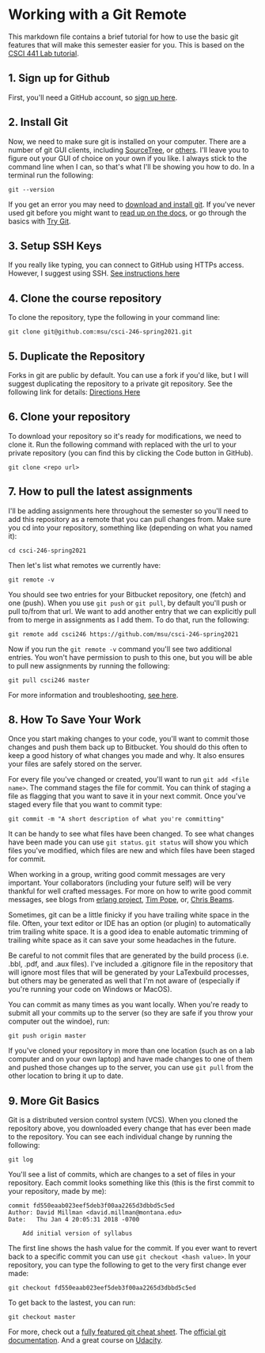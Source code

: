 # Working with a Git Remote

This markdown file contains a brief tutorial for how to use the basic git
features that will make this semester easier for you.  This is based on the [CSCI 441
Lab
tutorial](https://bitbucket.org/msu-cs/csci-441-spring2020/src/master/labs/README.md).

## 1. Sign up for Github

First, you'll need a GitHub account, so [sign up
here](https://github.com/join).

## 2. Install Git

Now, we need to make sure git is installed on your computer. There are a number of git GUI
clients, including
[SourceTree](https://www.atlassian.com/software/sourcetree/overview), or
[others](http://git-scm.com/downloads/guis).  I'll leave you to figure out your
GUI of choice on your own if you like.  I always stick to the command line when
I can, so that's what I'll be showing you how to do. In a terminal run the
following:

    git --version

If you get an error you may need to [download and install
git](http://git-scm.com/downloads).  If you've never used git before you might
want to [read up on the docs](http://git-scm.com/doc), or go through the basics
with [Try Git](try.github.com).

## 3. Setup SSH Keys

If you really like typing, you can connect to GitHub using HTTPs access.
However, I suggest using SSH.  [See instructions here](https://docs.github.com/en/free-pro-team@latest/github/authenticating-to-github/connecting-to-github-with-ssh
)

## 4. Clone the course repository

To clone the repository, type the following in your command line:

    git clone git@github.com:msu/csci-246-spring2021.git 


## 5. Duplicate the Repository

Forks in git are public by default.  You can use a fork if you'd like, but I
will suggest duplicating the repository to a private git repository.  See the
following link for details:
[Directions
Here](https://docs.github.com/en/free-pro-team@latest/github/creating-cloning-and-archiving-repositories/duplicating-a-repository)

## 6. Clone your repository

To download your repository so it's ready for modifications, we need to clone
it.  Run the following command with <repo url> replaced with the url to your
private repository (you can find this by clicking the Code button in GitHub).

    git clone <repo url>

## 7. How to pull the latest assignments

I'll be adding assignments here throughout the semester so you'll need to add
this repository as a remote that you can pull changes from. Make sure you cd
into your repository, something like (depending on what you named it):

    cd csci-246-spring2021

Then let's list what remotes we currently have:

    git remote -v

You should see two entries for your Bitbucket repository, one (fetch) and one
(push). When you use `git push` or `git pull`, by default you'll push or pull
to/from that url. We want to add another entry that we can explicitly pull from
to merge in assignments as I add them. To do that, run the following:

    git remote add csci246 https://github.com/msu/csci-246-spring2021

Now if you run the `git remote -v` command you'll see two additional entries.
You won't have permission to push to this one, but you will be able to pull new
assignments by running the following:

    git pull csci246 master

For more information and troubleshooting, [see
here](https://docs.github.com/en/free-pro-team@latest/github/using-git/adding-a-remote).

## 8. How To Save Your Work

Once you start making changes to your code, you'll want to commit those changes
and push them back up to Bitbucket. You should do this often to keep a good
history of what changes you made and why. It also ensures your files are safely
stored on the server.

For every file you've changed or created, you'll want to run `git add <file
name>`. The command stages the file for commit. You can think of staging a file
as flagging that you want to save it in your next commit. Once you've staged
every file that you want to commit type:

    git commit -m "A short description of what you're committing"

It can be handy to see what files have been changed. To see what changes have
been made you can use `git status`. `git status` will show you which files
you've modified, which files are new and which files have been staged for
commit.

When working in a group, writing good commit messages are very important.  Your
collaborators (including your future self) will be very thankful for well crafted
messages.  For more on how to write good commit messages, see blogs from
[erlang project](https://github.com/erlang/otp/wiki/writing-good-commit-messages),
[Tim Pope](http://tbaggery.com/2008/04/19/a-note-about-git-commit-messages.html),
or, [Chris Beams](https://chris.beams.io/posts/git-commit/).

Sometimes, git can be a little finicky if you have trailing white space in the
file. Often, your text editor or IDE has an option (or plugin) to automatically
trim trailing white space. It is a good idea to enable automatic trimming of
trailing white space as it can save your some headaches in the future.

Be careful to not commit files that are generated by the build process
(i.e. .bbl, .pdf, and .aux files).  I've included a
.gitignore file in the repository that will ignore most files that will be
generated by your LaTexbuild processes, but others may be generated as well that I'm
not aware of (especially if you're running your code on Windows or MacOS).

You can commit as many times as you want locally. When you're ready to submit
all your commits up to the server (so they are safe if you throw your computer
out the windoe), run:

    git push origin master

If you've cloned your repository in more than one location (such as on a lab
computer and on your own laptop) and have made changes to one of them and pushed
those changes up to the server, you can use `git pull` from the other location
to bring it up to date.

## 9. More Git Basics

Git is a distributed version control system (VCS). When you cloned the
repository above, you downloaded every change that has ever been made to the
repository. You can see each individual change by running the following:

    git log

You'll see a list of commits, which are changes to a set of files in your
repository. Each commit looks something like this (this is the first commit to
your repository, made by me):

    commit fd550eaab023eef5deb3f00aa2265d3dbbd5c5ed
    Author: David Millman <david.millman@montana.edu>
    Date:   Thu Jan 4 20:05:31 2018 -0700

        Add initial version of syllabus

The first line shows the hash value for the commit. If you ever want to revert
back to a specific commit you can use `git checkout <hash value>`. In your
repository, you can type the following to get to the very first change ever
made:

    git checkout fd550eaab023eef5deb3f00aa2265d3dbbd5c5ed

To get back to the lastest, you can run:

    git checkout master

For more, check out a
[fully featured git cheat sheet](https://www.atlassian.com/git/tutorials/atlassian-git-cheatsheet).
The [official git documentation](http://git-scm.com/doc). And a great
course on [Udacity](https://www.udacity.com/course/how-to-use-git-and-github--ud775).
